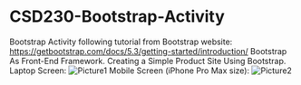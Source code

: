 # CSD230-Bootstrap-Activity
Bootstrap Activity following tutorial from Bootstrap website: https://getbootstrap.com/docs/5.3/getting-started/introduction/
Bootstrap As Front-End Framework.
Creating a Simple Product Site Using Bootstrap.
Laptop Screen:
![Picture1](https://github.com/user-attachments/assets/125ba464-9d0e-48f4-a007-450a317c4c6e)
Mobile Screen (iPhone Pro Max size):
![Picture2](https://github.com/user-attachments/assets/8e1f0af5-c456-4734-81b7-0cb42920b8b1)

